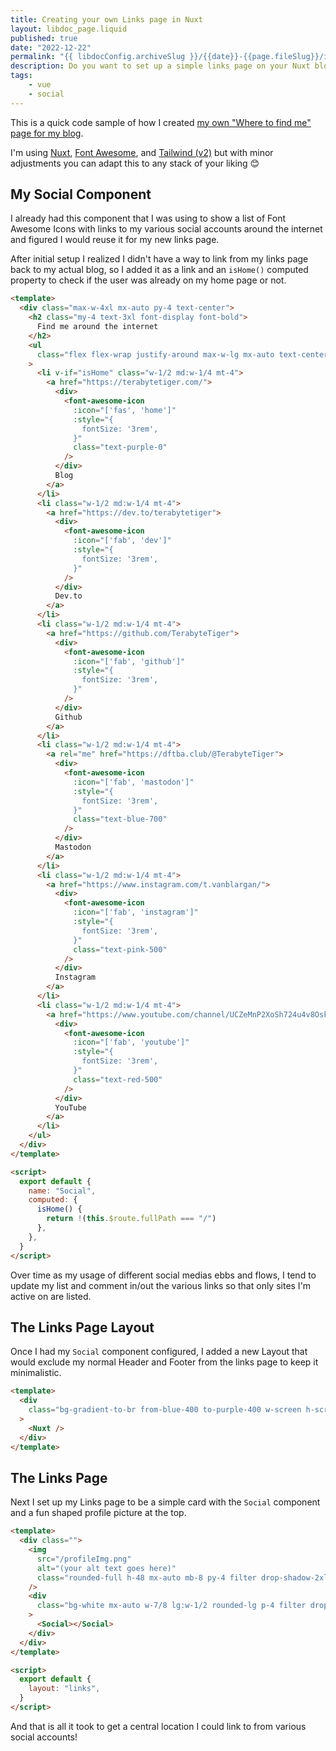 ```yaml
---
title: Creating your own Links page in Nuxt
layout: libdoc_page.liquid
published: true
date: "2022-12-22"
permalink: "{{ libdocConfig.archiveSlug }}/{{date}}-{{page.fileSlug}}/index.html"
description: Do you want to set up a simple links page on your Nuxt blog to share on social medias? Here's how I created mine!
tags:
    - vue
    - social
---
```


This is a quick code sample of how I created [my own "Where to find me" page for my blog](https://terabytetiger.com/links).

I'm using [Nuxt](https://nuxtjs.org/), [Font Awesome](https://fontawesome.com/), and [Tailwind (v2)](https://v2.tailwindcss.com/) but with minor adjustments you can adapt this to any stack of your liking 😊

## My Social Component

I already had this component that I was using to show a list of Font Awesome Icons with links to my various social accounts around the internet and figured I would reuse it for my new links page.

After initial setup I realized I didn't have a way to link from my links page back to my actual blog, so I added it as a link and an `isHome()` computed property to check if the user was already on my home page or not.

```html {codeTitle: "/components/Social.vue"}
<template>
  <div class="max-w-4xl mx-auto py-4 text-center">
    <h2 class="my-4 text-3xl font-display font-bold">
      Find me around the internet
    </h2>
    <ul
      class="flex flex-wrap justify-around max-w-lg mx-auto text-center list-none"
    >
      <li v-if="isHome" class="w-1/2 md:w-1/4 mt-4">
        <a href="https://terabytetiger.com/">
          <div>
            <font-awesome-icon
              :icon="['fas', 'home']"
              :style="{
                fontSize: '3rem',
              }"
              class="text-purple-0"
            />
          </div>
          Blog
        </a>
      </li>
      <li class="w-1/2 md:w-1/4 mt-4">
        <a href="https://dev.to/terabytetiger">
          <div>
            <font-awesome-icon
              :icon="['fab', 'dev']"
              :style="{
                fontSize: '3rem',
              }"
            />
          </div>
          Dev.to
        </a>
      </li>
      <li class="w-1/2 md:w-1/4 mt-4">
        <a href="https://github.com/TerabyteTiger">
          <div>
            <font-awesome-icon
              :icon="['fab', 'github']"
              :style="{
                fontSize: '3rem',
              }"
            />
          </div>
          Github
        </a>
      </li>
      <li class="w-1/2 md:w-1/4 mt-4">
        <a rel="me" href="https://dftba.club/@TerabyteTiger">
          <div>
            <font-awesome-icon
              :icon="['fab', 'mastodon']"
              :style="{
                fontSize: '3rem',
              }"
              class="text-blue-700"
            />
          </div>
          Mastodon
        </a>
      </li>
      <li class="w-1/2 md:w-1/4 mt-4">
        <a href="https://www.instagram.com/t.vanblargan/">
          <div>
            <font-awesome-icon
              :icon="['fab', 'instagram']"
              :style="{
                fontSize: '3rem',
              }"
              class="text-pink-500"
            />
          </div>
          Instagram
        </a>
      </li>
      <li class="w-1/2 md:w-1/4 mt-4">
        <a href="https://www.youtube.com/channel/UCZeMnP2XoSh724u4v8Oskwg">
          <div>
            <font-awesome-icon
              :icon="['fab', 'youtube']"
              :style="{
                fontSize: '3rem',
              }"
              class="text-red-500"
            />
          </div>
          YouTube
        </a>
      </li>
    </ul>
  </div>
</template>

<script>
  export default {
    name: "Social",
    computed: {
      isHome() {
        return !(this.$route.fullPath === "/")
      },
    },
  }
</script>
```

Over time as my usage of different social medias ebbs and flows, I tend to update my list and comment in/out the various links so that only sites I'm active on are listed.

## The Links Page Layout

Once I had my `Social` component configured, I added a new Layout that would exclude my normal Header and Footer from the links page to keep it minimalistic.

```html {codeTitle: "/layouts/links.vue"}
<template>
  <div
    class="bg-gradient-to-br from-blue-400 to-purple-400 w-screen h-screen p-12"
  >
    <Nuxt />
  </div>
</template>
```

## The Links Page

Next I set up my Links page to be a simple card with the `Social` component and a fun shaped profile picture at the top.

```html {codeTitle: "/pages/Links.vue"}
<template>
  <div class="">
    <img
      src="/profileImg.png"
      alt="(your alt text goes here)"
      class="rounded-full h-48 mx-auto mb-8 py-4 filter drop-shadow-2xl"
    />
    <div
      class="bg-white mx-auto w-7/8 lg:w-1/2 rounded-lg p-4 filter drop-shadow-2xl"
    >
      <Social></Social>
    </div>
  </div>
</template>

<script>
  export default {
    layout: "links",
  }
</script>
```

And that is all it took to get a central location I could link to from various social accounts!

